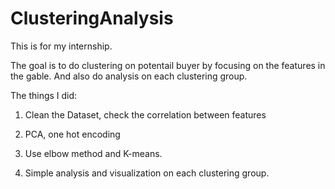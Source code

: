 # ClusteringAnalysis

This is for my internship.

The goal is to do clustering on potentail buyer by focusing on the features in the gable. And also do analysis on each clustering group.

The things I did:

1. Clean the Dataset, check the correlation between features

2. PCA, one hot encoding

3. Use elbow method and K-means.

4. Simple analysis and visualization on each clustering group.

